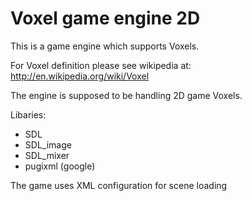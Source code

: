Voxel game engine 2D
=====
This is a game engine which supports Voxels.

For Voxel definition please see wikipedia at:
http://en.wikipedia.org/wiki/Voxel

The engine is supposed to be handling 2D game Voxels.

Libaries:
 - SDL
 - SDL\_image
 - SDL\_mixer
 - pugixml (google)

The game uses XML configuration for scene loading
